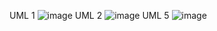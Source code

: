  UML 1
 ![image](https://github.com/user-attachments/assets/2cd71147-72da-4455-a997-f4dc0b767a93)
UML 2
![image](https://github.com/user-attachments/assets/4da3130e-ef44-4ffa-b881-5373440f5544)
UML 5
![image](https://github.com/user-attachments/assets/dd8014da-5b6d-492f-8875-3f4ebece8f10)


